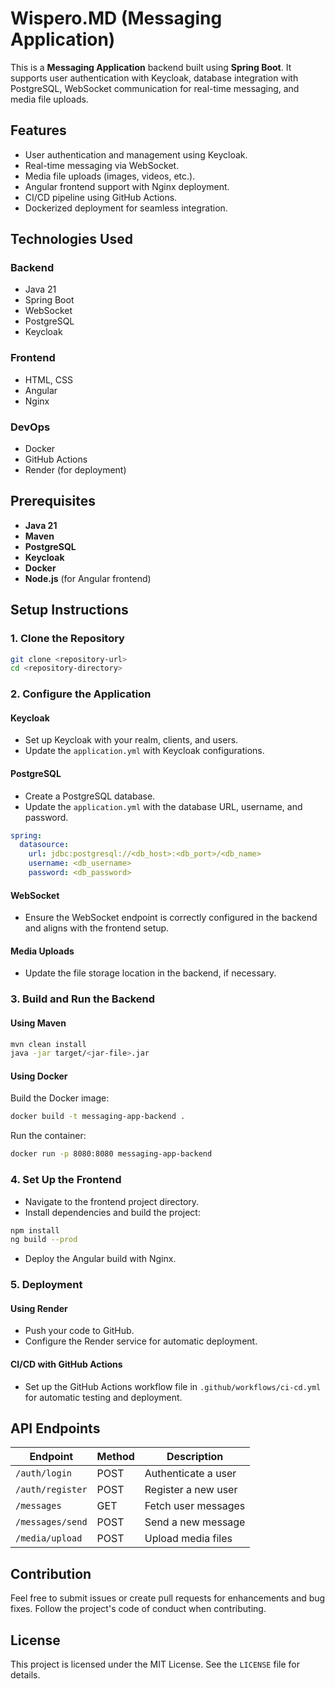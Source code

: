 # Wispero.MD (Messaging Application)

This is a **Messaging Application** backend built using **Spring Boot**. It supports user authentication with Keycloak, database integration with PostgreSQL, WebSocket communication for real-time messaging, and media file uploads.

## Features

- User authentication and management using Keycloak.
- Real-time messaging via WebSocket.
- Media file uploads (images, videos, etc.).
- Angular frontend support with Nginx deployment.
- CI/CD pipeline using GitHub Actions.
- Dockerized deployment for seamless integration.

## Technologies Used

### Backend
- Java 21
- Spring Boot
- WebSocket
- PostgreSQL
- Keycloak

### Frontend
- HTML, CSS
- Angular
- Nginx

### DevOps
- Docker
- GitHub Actions
- Render (for deployment)

## Prerequisites

- **Java 21**
- **Maven**
- **PostgreSQL**
- **Keycloak**
- **Docker**
- **Node.js** (for Angular frontend)

## Setup Instructions

### 1. Clone the Repository
```bash
git clone <repository-url>
cd <repository-directory>
```

### 2. Configure the Application

#### Keycloak
- Set up Keycloak with your realm, clients, and users.
- Update the `application.yml` with Keycloak configurations.

#### PostgreSQL
- Create a PostgreSQL database.
- Update the `application.yml` with the database URL, username, and password.

```yaml
spring:
  datasource:
    url: jdbc:postgresql://<db_host>:<db_port>/<db_name>
    username: <db_username>
    password: <db_password>
```

#### WebSocket
- Ensure the WebSocket endpoint is correctly configured in the backend and aligns with the frontend setup.

#### Media Uploads
- Update the file storage location in the backend, if necessary.

### 3. Build and Run the Backend

#### Using Maven
```bash
mvn clean install
java -jar target/<jar-file>.jar
```

#### Using Docker
Build the Docker image:
```bash
docker build -t messaging-app-backend .
```
Run the container:
```bash
docker run -p 8080:8080 messaging-app-backend
```

### 4. Set Up the Frontend
- Navigate to the frontend project directory.
- Install dependencies and build the project:
```bash
npm install
ng build --prod
```
- Deploy the Angular build with Nginx.

### 5. Deployment
#### Using Render
- Push your code to GitHub.
- Configure the Render service for automatic deployment.

#### CI/CD with GitHub Actions
- Set up the GitHub Actions workflow file in `.github/workflows/ci-cd.yml` for automatic testing and deployment.

## API Endpoints

| Endpoint                | Method | Description                |
|-------------------------|--------|----------------------------|
| `/auth/login`           | POST   | Authenticate a user        |
| `/auth/register`        | POST   | Register a new user        |
| `/messages`             | GET    | Fetch user messages        |
| `/messages/send`        | POST   | Send a new message         |
| `/media/upload`         | POST   | Upload media files         |

## Contribution

Feel free to submit issues or create pull requests for enhancements and bug fixes. Follow the project's code of conduct when contributing.

## License

This project is licensed under the MIT License. See the `LICENSE` file for details.

